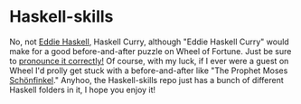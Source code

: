 

# Haskell-skills

No, not [Eddie Haskell](https://www.youtube.com/watch?v=6nvclk4p6Wo), Haskell Curry, although "Eddie Haskell Curry" would make for a good before-and-after puzzle on Wheel of Fortune. Just be sure to [pronounce it correctly!](https://www.youtube.com/watch?v=ja7rr91C6CQ&feature=youtu.be&t=0m34s) Of course, with my luck, if I ever were a guest on Wheel I'd prolly get stuck with a before-and-after like "The Prophet Moses [Schönfinkel](https://en.wikipedia.org/wiki/Moses_Sch%C3%B6nfinkel)." Anyhoo, the Haskell-skills repo just has a bunch of different Haskell folders in it, I hope you enjoy it!